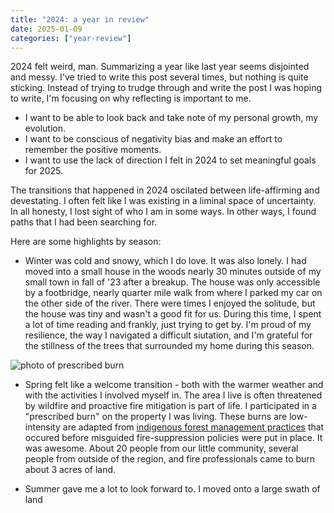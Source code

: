 ```yaml
---
title: "2024: a year in review"
date: 2025-01-09
categories: ["year-review"]
---
```

2024 felt weird, man. Summarizing a year like last year seems disjointed and messy. I've tried to write this post several times, but nothing is quite sticking. Instead of trying to trudge through and write the post I was hoping to write, I'm focusing on why reflecting is important to me. 

- I want to be able to look back and take note of my personal growth, my evolution.
- I want to be conscious of negativity bias and make an effort to remember the positive moments.
- I want to use the lack of direction I felt in 2024 to set meaningful goals for 2025.

The transitions that happened in 2024 oscilated between life-affirming and devestating. I often felt like I was existing in a liminal space of uncertainty. In all honesty, I lost sight of who I am in some ways. In other ways, I found paths that I had been searching for.

Here are some highlights by season:

- Winter was cold and snowy, which I do love. It was also lonely. I had moved into a small house in the woods nearly 30 minutes outside of my small town in fall of '23 after a breakup. The house was only accessible by a footbridge, nearly quarter mile walk from where I parked my car on the other side of the river. There were times I enjoyed the solitude, but the house was tiny and wasn't a good fit for us. During this time, I spent a lot of time reading and frankly, just trying to get by. I'm proud of my resilience, the way I navigated a difficult siutation, and I'm grateful for the stillness of the trees that surrounded my home during this season.

<img src="/_assets/img/prescribedburnsouthernoregon.jpg" alt="photo of prescribed burn">

- Spring felt like a welcome transition - both with the warmer weather and with the activities I involved myself in. The area I live is often threatened by wildfire and proactive fire mitigation is part of life. I participated in a "prescribed burn" on the property I was living. These burns are low-intensity are adapted from [indigenous forest management practices](https://news.berkeley.edu/2022/03/14/how-indigenous-burning-shaped-the-klamaths-forests-for-a-millennia/) that occured before misguided fire-suppression policies were put in place. It was awesome. About 20 people from our little community, several people from outside of the region, and fire professionals came to burn about 3 acres of land.

- Summer gave me a lot to look forward to. I moved onto a large swath of land 